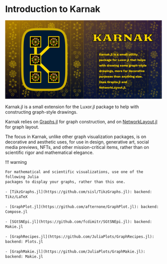 # Introduction to Karnak

![karnak splash image](assets/figures/karnak-social-media-preview.png)

Karnak.jl is a small extension for the Luxor.jl package to
help with constructing graph-style drawings.

Karnak relies on
[Graphs.jl](https://juliagraphs.org/Graphs.jl/) for graph
construction, and on
[NetworkLayout.jl](https://juliagraphs.org/NetworkLayout.jl/)
for graph layout.

The focus in Karnak, unlike other graph visualization
packages, is on decorative and aesthetic uses, for use in
design, generative art, social media previews, NFTs, and
other mission-critical items, rather than on
scientific rigor and mathematical elegance.

!!! warning

	For mathematical and scientific visualizations, use one of the following Julia
	packages to display your graphs, rather than this one.

	- [TikzGraphs.jl](https://github.com/sisl/TikzGraphs.jl): backend: Tikz/LaTeX

	- [GraphPlot.jl](https://github.com/afternone/GraphPlot.jl): backend: Compose.jl

	- [SGtSNEpi.jl](https://github.com/fcdimitr/SGtSNEpi.jl): backend: Makie.jl

	- [GraphRecipes.jl](https://github.com/JuliaPlots/GraphRecipes.jl): backend: Plots.jl

	- [GraphMakie.jl](https://github.com/JuliaPlots/GraphMakie.jl): backend: Makie.jl
